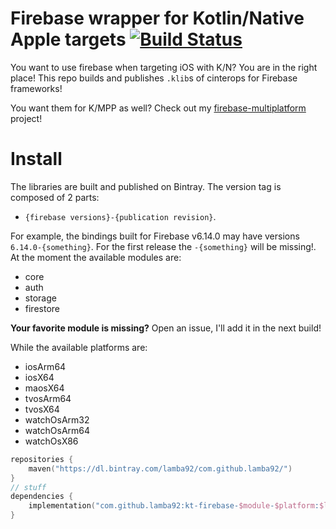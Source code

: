 # Firebase wrapper for Kotlin/Native Apple targets [![Build Status](https://travis-ci.org/lamba92/firebase-ios-kotlin-native.svg?branch=master)](https://travis-ci.org/lamba92/firebase-ios-kotlin-native)
You want to use firebase when targeting iOS with K/N? You are in the right place! This repo builds and publishes `.klib`s of cinterops for Firebase frameworks! 

You want them for K/MPP as well? Check out my [firebase-multiplatform](https://github.com/lamba92/firebase-multiplatform) project!

# Install
The libraries are built and published on Bintray. The version tag is composed of 2 parts: 
 - `{firebase versions}-{publication revision}`.
 
 For example, the bindings built for Firebase v6.14.0 may have versions `6.14.0-{something}`. For the first release the `-{something}` will be missing!.
 At the moment the available modules are:
 - core
 - auth
 - storage
 - firestore
 
 **Your favorite module is missing?** Open an issue, I'll add it in the next build!
 
 While the available platforms are:
  - iosArm64
  - iosX64
  - maosX64
  - tvosArm64
  - tvosX64
  - watchOsArm32
  - watchOsArm64
  - watchOsX86
```kotlin
repositories {
    maven("https://dl.bintray.com/lamba92/com.github.lamba92/")
}
// stuff
dependencies {
    implementation("com.github.lamba92:kt-firebase-$module-$platform:$latestVersion")
}
```